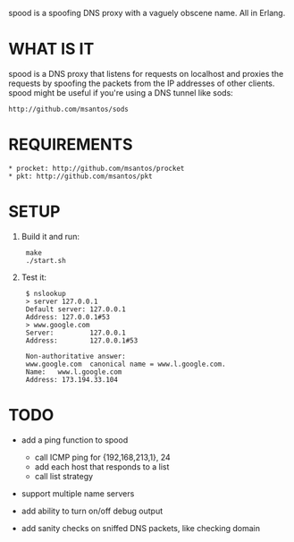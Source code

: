 spood is a spoofing DNS proxy with a vaguely obscene name. All in Erlang.


# WHAT IS IT

spood is a DNS proxy that listens for requests on localhost and proxies
the requests by spoofing the packets from the IP addresses of other
clients. spood might be useful if you're using a DNS tunnel like sods:

    http://github.com/msantos/sods


# REQUIREMENTS

    * procket: http://github.com/msantos/procket
    * pkt: http://github.com/msantos/pkt


# SETUP

1. Build it and run:

        make
        ./start.sh

2. Test it:

        $ nslookup
        > server 127.0.0.1
        Default server: 127.0.0.1
        Address: 127.0.0.1#53
        > www.google.com
        Server:         127.0.0.1
        Address:        127.0.0.1#53

        Non-authoritative answer:
        www.google.com  canonical name = www.l.google.com.
        Name:   www.l.google.com
        Address: 173.194.33.104


# TODO

* add a ping function to spood
    * call ICMP ping for {192,168,213,1}, 24
    * add each host that responds to a list
    * call list strategy

* support multiple name servers

* add ability to turn on/off debug output

* add sanity checks on sniffed DNS packets, like checking domain
